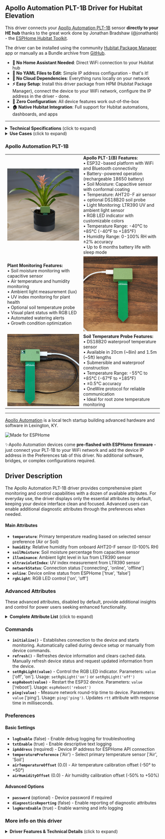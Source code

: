 ## Apollo Automation PLT-1B Driver for Hubitat Elevation

This driver connects your [Apollo Automation PLT-1B](https://geni.us/plt1-plant-sensor) sensor **directly to your HE hub** thanks to the great work done by Jonathan Bradshaw (@jonathanb) - the [ESPHome Hubitat Toolkit](https://github.com/bradsjm/hubitat-public/tree/main/ESPHome).

The driver can be installed using the community [Hubitat Package Manager](https://community.hubitat.com/t/release-hubitat-package-manager-hpm-hubitatcommunity/94471/1) app or manually as a Bundle archive from [GitHub](https://github.com/kkossev/Hubitat-ESPHome-Apollo).

- **🚫 No Home Assistant Needed**: Direct WiFi connection to your Hubitat hub
- **🚫 No YAML Files to Edit**: Simple IP address configuration - that's it!
- **🚫 No Cloud Dependencies**: Everything runs locally on your network
- **⚡ Easy Setup**: Install this driver package from HPM (Hubitat Package Manager), connect the device to your WiFi network, configure the IP address in the driver - done.
- **🔧 Zero Configuration**: All device features work out-of-the-box
- **🏠 Native Hubitat Integration**: Full support for Hubitat automations, dashboards, and apps


------

<details>
<summary><b>Technical Specifications</b> (click to expand)</summary>

- **Microcontroller**: ESP32 with WiFi and Bluetooth
- **Power**: USB-C 5V or rechargeable 18650 battery
- **Battery Life**: Up to 6 months with optimized sleep settings
- **Temperature Accuracy**: ±0.3°C (AHT20-F), ±0.5°C (DS18B20 probe)
- **Humidity Accuracy**: ±2% RH
- **Light Sensor**: LTR390 UV and ambient light sensor
- **Soil Moisture**: Capacitive sensor with conformal coating
- **Operating Range**: -40°C to +85°C (-40°F to +185°F)
- **Connectivity**: WiFi 802.11 b/g/n, Bluetooth 4.2
- **Dimensions**: Compact weatherproof enclosure for indoor plant monitoring
- **Mounting**: Stake design for soil insertion
</details>


<details>
<summary><b>Use Cases</b> (click to expand)</summary>

The Apollo Automation PLT-1B is ideal for:

- **Indoor Plant Care**: Monitor soil moisture, temperature, and light for optimal plant health
- **Greenhouse Monitoring**: Track environmental conditions for multiple plants
- **Garden Automation**: Automate watering systems based on soil moisture
- **Light Monitoring**: Ensure plants receive adequate light exposure
- **Humidity Control**: Monitor air humidity for plant environments
- **UV Exposure**: Track ultraviolet light for plant photosynthesis
- **Plant Health Alerts**: Get notifications when plants need attention

</details>


### Apollo Automation PLT-1B

|               |                 |
|---------------|-----------------|
| [![PLT-1B Main Device](https://github.com/kkossev/Hubitat-ESPHome-Apollo/blob/main/Images/apollo-plt1-hero.png?raw=true)](https://geni.us/plt1-plant-sensor) | **Apollo PLT-1(B) Features:**<br/>• ESP32-based platform with WiFi and Bluetooth connectivity<br/>• Battery-powered operation (rechargeable 18650 battery)<br/>• Soil Moisture: Capacitive sensor with conformal coating<br/>• Temperature: AHT20-F air sensor + optional DS18B20 soil probe<br/>• Light Monitoring: LTR390 UV and ambient light sensor<br/>• RGB LED indicator with customizable colors<br/>• Temperature Range: -40°C to +85°C (-40°F to +185°F)<br/>• Humidity Range: 0-100% RH with ±2% accuracy<br/>• Up to 6 months battery life with sleep mode |
| **Plant Monitoring Features:**<br/>• Soil moisture monitoring with capacitive sensor<br/>• Air temperature and humidity monitoring<br/>• Ambient light measurement (lux)<br/>• UV index monitoring for plant health<br/>• Optional soil temperature probe<br/>• Visual plant status with RGB LED<br/>• Automated watering alerts<br/>• Growth condition optimization | [![PLT-1B Dashboard](https://github.com/kkossev/Hubitat-ESPHome-Apollo/blob/main/Images/apollo-plt1-features.png?raw=true)](https://geni.us/plt1-plant-sensor) | 
| [![DS18B20 Soil Probe](https://github.com/kkossev/Hubitat-ESPHome-Apollo/blob/main/Images/apollo-plt1-short-probe.png?raw=true)](https://geni.us/apollo-short-t-probe) | **Soil Temperature Probe Features:**<br/>• DS18B20 waterproof temperature sensor<br/>• Available in 20cm (~8in) and 1.5m (~5ft) lengths<br/>• Submersible and waterproof construction<br/>• Temperature Range: -55°C to +85°C (-67°F to +185°F)<br/>• ±0.5°C accuracy<br/>• OneWire protocol for reliable communication<br/>• Ideal for root zone temperature monitoring |


-----

[Apollo Automation](https://apolloautomation.com/) is a local tech startup building advanced hardware and software in Lexington, KY. 

![Made for ESPHome](https://esphome.io/_images/made-for-esphome-black-on-white.svg)



✨Apollo Automation devices come **pre-flashed with ESPHome firmware** - just connect your PLT-1B to your WiFi network and add the device IP address in the Preferences tab of this driver. No additional software, bridges, or complex configurations required.

## Driver Description

The Apollo Automation PLT-1B driver provides comprehensive plant monitoring and control capabilities with a dozen of available attributes. For everyday use, the driver displays only the essential attributes by default, keeping your device interface clean and focused. Advanced users can enable additional diagnostic attributes through the preferences when needed.

#### Main Attributes
- **`temperature`**: Primary temperature reading based on selected sensor preference (Air or Soil)
- **`humidity`**: Relative humidity from onboard AHT20-F sensor (0-100% RH)
- **`soilMoisture`**: Soil moisture percentage from capacitive sensor
- **`illuminance`**: Ambient light level in lux from LTR390 sensor
- **`ultravioletIndex`**: UV index measurement from LTR390 sensor
- **`networkStatus`**: Connection status ['connecting', 'online', 'offline']
- **`online`**: Device online status from ESPHome ['true', 'false']
- **`rgbLight`**: RGB LED control ['on', 'off']

### Advanced Attributes
These advanced attributes, disabled by default, provide additional insights and control for power users seeking enhanced functionality. 

<details>
<summary><b>Complete Attribute List</b> (click to expand)</summary>

| Attribute | Type | Description |
|-----------|------|-------------|
| `temperature` | number | Primary temperature reading (°C/°F) |
| `humidity` | number | Relative humidity percentage |
| `soilMoisture` | number | Soil moisture percentage |
| `illuminance` | number | Ambient light level (lux) |
| `ultravioletIndex` | number | UV index measurement |
| `networkStatus` | enum | Device connection status |
| `online` | enum | Device online status from ESPHome |
| `rgbLight` | enum | RGB LED control |
| `rtt` | number | Round-trip time measurement (ms) |
| `airTemperature` | number | AHT20-F air temperature sensor |
| `soilTemperature` | number | DS18B20 soil temperature probe |
| `airTemperatureOffset` | number | Air temperature calibration offset |
| `airHumidityOffset` | number | Air humidity calibration offset |
| `espTemperature` | number | ESP32 chip temperature |
| `batteryVoltage` | number | Battery voltage measurement |
| `soilAdc` | number | Raw soil sensor voltage |
| `waterVoltage100` | number | 100% water voltage calibration |
| `dryVoltage` | number | Dry soil voltage calibration |
| `uptime` | string | Device uptime since last restart |
| `rssi` | number | WiFi signal strength (dBm) |
| `preventSleep` | enum | Sleep prevention control |
| `sleepDuration` | number | Sleep duration in minutes |
| `selectedSensor` | string | Active temperature sensor selection |
| `accessoryPower` | enum | Control for sensor power (PLT-1 only) |
| `sleepAfterConnecting` | enum | PLT-1 sleep after connection control |
| `firmwareUpdate` | string | Firmware update status |

</details>

### Commands

- **`initialize()`** - Establishes connection to the device and starts monitoring. Automatically called during device setup or manually from device commands.
- **`refresh()`** - Refreshes device information and clears cached data. Manually refresh device status and request updated information from the device.
- **`setRgbLight(value)`** - Control the RGB LED indicator. Parameters: `value` ['off', 'on']. Usage: `setRgbLight('on')` or `setRgbLight('off')`
- **`espReboot(value)`** - Restart the ESP32 device. Parameters: `value` ['reboot']. Usage: `espReboot('reboot')`
- **`ping(value)`** - Measure network round-trip time to device. Parameters: `value` ['ping']. Usage: `ping('ping')`. Updates `rtt` attribute with response time in milliseconds.


### Preferences

#### Basic Settings
- **`logEnable`** (false) - Enable debug logging for troubleshooting
- **`txtEnable`** (true) - Enable descriptive text logging  
- **`ipAddress`** (required) - Device IP address for ESPHome API connection
- **`temperaturePreference`** ('Air') - Select primary temperature sensor ['Air', 'Soil']
- **`airTemperatureOffset`** (0.0) - Air temperature calibration offset (-50° to +50°)
- **`airHumidityOffset`** (0.0) - Air humidity calibration offset (-50% to +50%)

#### Advanced Options
- **`password`** (optional) - Device password if required
- **`diagnosticsReporting`** (false) - Enable reporting of diagnostic attributes
- **`logWarnEnable`** (true) - Enable warning and info logging

### More info on this driver

<details>
<summary><b>Driver Features & Technical Details</b> (click to expand)</summary>

The driver uses an intelligent entity management system that:

- **Automatically discovers** all available ESPHome entities
- **Maps entities** to appropriate Hubitat attributes
- **Handles missing entities** gracefully (device variants may not have all sensors)
- **Provides diagnostic control** - technical attributes can be hidden from main device view
- **Supports calibration** - offset values sync between Hubitat preferences and ESPHome
- **Common Library Integration** - leverages the Apollo Common Library for shared functionality across all Apollo device drivers, ensuring consistent behavior and simplified maintenance

### Plant Monitoring

The driver provides comprehensive plant care monitoring:

- **Multi-Sensor Integration**: Combines soil, air, light, and UV sensors
- **Automatic Unit Conversion**: Converts between Celsius and Fahrenheit based on hub settings
- **Calibration Support**: Individual offset adjustments for temperature and humidity sensors
- **Sleep Mode Compatibility**: Optimized for battery-powered operation with sleep cycles

### Environmental Monitoring

For complete plant environment tracking:

- **Soil Conditions**: Moisture percentage and optional soil temperature
- **Air Conditions**: Temperature and humidity monitoring
- **Light Monitoring**: Ambient light (lux) and UV index measurement
- **Visual Indicators**: RGB LED for plant status notifications

### Battery Management

For battery-powered PLT-1B devices:

- **Extended Battery Life**: Up to 6 months with optimized sleep settings
- **Sleep Mode Support**: Configurable sleep duration to extend battery life
- **Prevent Sleep Option**: Keep device awake for continuous monitoring when needed
- **Battery Monitoring**: Battery voltage measurement and health tracking
- **Power Monitoring**: Battery voltage and power management features

### Network Monitoring

- **Connection Status**: Real-time online/offline status
- **Signal Strength**: WiFi RSSI monitoring
- **Round-Trip Time**: Measure network latency with ping command
- **Enhanced Status**: Improved online/offline detection
- **Automatic Reconnection**: Built-in ESPHome API reconnection logic

### Diagnostic Features

When diagnostic reporting is enabled:

- **ESP32 Monitoring**: Internal chip temperature and performance
- **Uptime Tracking**: Device restart and reliability monitoring
- **Network Diagnostics**: Round-trip time monitoring and connection quality
- **Enhanced Status Reporting**: Improved online/offline detection and reporting
- **Configuration Access**: View advanced device settings
- **Calibration Values**: View all sensor offset parameters
- **Raw Sensor Data**: Access to soil ADC voltage and calibration thresholds

### Plant Care Automation

The device supports plant care automation:

- **Watering Alerts**: Automated notifications based on soil moisture levels
- **Light Management**: Monitor and control grow lights based on ambient conditions
- **Environmental Control**: Trigger HVAC and humidifier based on conditions
- **Visual Status**: RGB LED indicates plant health status

</details>

